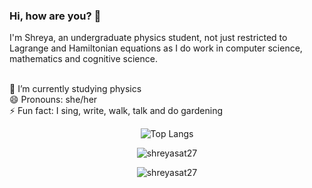 ### Hi, how are you? 👋

I'm Shreya, an undergraduate physics student, not just restricted to Lagrange and Hamiltonian equations as I do work in computer science, mathematics and cognitive science.
<!--
**shreyasat27/shreyasat27** is a ✨ _special_ ✨ repository because its `README.md` (this file) appears on your GitHub profile.
science
Here are some ideas to get you started:
-->

<br> 🔭 I’m currently studying physics
<br> 😄 Pronouns: she/her
<br> ⚡ Fun fact: I sing, write, walk, talk and do gardening



<div align="center">


![Top Langs](https://github-readme-stats.vercel.app/api/top-langs/?username=shreyasat27&hide_progress=true)

<p><img align="center" src="https://github-readme-streak-stats.herokuapp.com/?user=shreyasat27&theme=light" alt="shreyasat27" /></p>
<p><img align="center" src="https://github-readme-stats.vercel.app/api?username=shreyasat27&show_icons=true&locale=en&layout=compact&theme=light" alt="shreyasat27" /></p>

</div>


